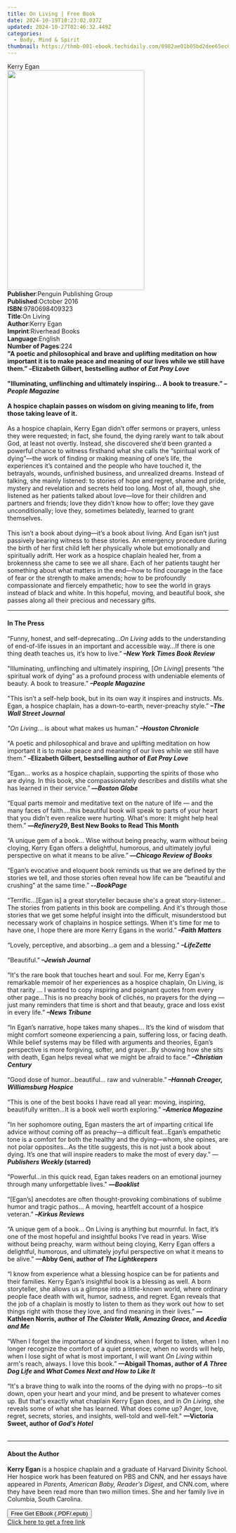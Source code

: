 ```yaml
---
title: On Living | Free Book
date: 2024-10-19T18:23:02.037Z
updated: 2024-10-27T02:46:32.449Z
categories:
  - Body, Mind & Spirit
thumbnail: https://thmb-001-ebook.techidaily.com/0982ae01b05bd2dee65ec07f702e3c8452d486ed1a80a1624dcd94cb34ea180c.jpg
---
```

<main id="book-container">
  <div class="flex flex-col">
    <div class="book-brief flex-1 py-6 px-4 sm:p-6 md:py-10 md:px-8">
      <!-- brief-->
      <div class="book-brief-main">Kerry Egan</div>
    </div>
    <div
      class="book-meta-info flex-1 grid gap-4 col-start-1 col-end-3 row-start-1 sm:mb-6 sm:grid-cols-4 lg:gap-6 lg:col-start-2 lg:row-end-6 lg:row-span-6 lg:mb-0"
    >
      <div
        class="book-meta-info-left place-content-center mt-4 p-4 text-sm leading-6 col-start-2 col-span-2 dark:text-slate-400"
      >
        <img
          class="w-full h-500 object-cover rounded-lg sm:h-255 sm:col-span-2 lg:col-span-full"
          src="https://img-001-ebook.techidaily.com/44ae4881224f298f5f28e4548ae124d101da74b2aa5bfc8ff13a548750d5649e.jpg"
          alt=""
          width="312"
          height="500"
        />
      </div>
      <div
        class="book-meta-info-right mt-2 col-start-1 row-start-2 col-span-3 self-center"
      >
        <!-- meta data  -->
        <div class="flex flex-col px-4 md:px-8">
          <div class="flex-1">
            <strong>Publisher</strong>:<span class="px-2"
              >Penguin Publishing Group</span
            >
          </div>
          <div class="flex-1">
            <strong>Published</strong>:<span class="px-2">October 2016</span>
          </div>
          <div class="flex-1">
            <strong>ISBN</strong>:<span class="px-2">9780698409323</span>
          </div>
          <div class="flex-1">
            <strong>Title</strong>:<span class="px-2">On Living</span>
          </div>
          <div class="flex-1">
            <strong>Author</strong>:<span class="px-2">Kerry Egan</span>
          </div>
          <div class="flex-1">
            <strong>Imprint</strong>:<span class="px-2">Riverhead Books</span>
          </div>
          <div class="flex-1">
            <strong>Language</strong>:<span class="px-2">English</span>
          </div>
          <div class="flex-1">
            <strong>Number of Pages</strong>:<span class="px-2">224</span>
          </div>
        </div>
      </div>
    </div>
    <div class="book-description flex-1 py-6 px-4 sm:p-6 md:py-10 md:px-8">
      <div class="book-description-main">
        <div accordion-content="" id="description">
          <b
            ><b
              >"A poetic and philosophical and brave and uplifting meditation on
              how important it is to make peace and meaning of our lives while
              we still have them.”</b
            >&nbsp;<b
              ><i>–</i>Elizabeth Gilbert, bestselling author of&nbsp;<i
                >Eat Pray Love</i
              ></b
            ><br /><br />"Illuminating, unflinching and ultimately inspiring...
            A book to treasure.”&nbsp;<i>–People Magazine</i></b
          ><br /><b
            ><br />A hospice chaplain passes on wisdom on giving meaning to
            life, from those taking leave of it. </b
          ><br /><br />
          As a hospice chaplain, Kerry Egan didn’t offer sermons or prayers,
          unless they were requested; in fact, she found, the dying rarely want
          to talk about God, at least not overtly. Instead, she discovered she’d
          been granted a powerful chance to witness firsthand what she calls the
          “spiritual work of dying”—the work of finding or making meaning of
          one’s life, the experiences it’s contained and the people who have
          touched it, the betrayals, wounds, unfinished business, and unrealized
          dreams. Instead of talking, she mainly listened: to stories of hope
          and regret, shame and pride, mystery and revelation and secrets held
          too long. Most of all, though, she listened as her patients talked
          about love—love for their children and partners and friends; love they
          didn’t know how to offer; love they gave unconditionally; love they,
          sometimes belatedly, learned to grant themselves. <br /><br />
          This isn’t a book about dying—it’s a book about living. And Egan isn’t
          just passively bearing witness to these stories. An emergency
          procedure during the birth of her first child left her physically
          whole but emotionally and spiritually adrift. Her work as a hospice
          chaplain healed her, from a brokenness she came to see we all share.
          Each of her patients taught her something about what matters in the
          end—how to find courage in the face of fear or the strength to make
          amends; how to be profoundly compassionate and fiercely empathetic;
          how to see the world in grays instead of black and white. In this
          hopeful, moving, and beautiful book, she passes along all their
          precious and necessary gifts.
        </div>
        <div class="accordion-fader"></div>
      </div>
    </div>
    <div class="book-excerpts flex-1 py-6 px-4 sm:p-6 md:py-10 md:px-8">
      <!-- excerpts-->
      <div class="book-excerpts-main">
        <hr />
        <h4 class="placeholder placeholder-heading">
          <span>In The Press</span>
        </h4>
        <p>
          “Funny, honest, and self-deprecating…<i>On Living</i> adds to the
          understanding of end-of-life issues in an important and accessible
          way…If there is one thing death teaches us, it’s how to live.”<b
            >&nbsp;<b><i>–New York Times Book Review</i></b></b
          ><br /><br />"Illuminating, unflinching and ultimately inspiring, [<i
            >On Living</i
          >] presents “the spiritual work of dying” as a profound process with
          undeniable elements of beauty. A book to treasure.”
          <b
            ><i>–People Magazine<br /><br /></i></b
          >"This isn’t a self-help book, but in its own way it inspires and
          instructs. Ms. Egan, a hospice chaplain, has a down-to-earth,
          never-preachy style.”&nbsp;<b
            ><i>–The Wall Street Journal<br /><br /></i></b
          ><i>"On Living.</i>..&nbsp;is about what makes us human."&nbsp;<b
            ><i>–Houston Chronicle<br /><br /></i></b
          >"A poetic and philosophical and brave and uplifting meditation on how
          important it is to make peace and meaning of our lives while we still
          have them.”
          <b
            ><i>–</i>Elizabeth Gilbert, bestselling author of
            <i>Eat Pray Love</i><br /><br /></b
          >“Egan... works as a hospice chaplain, supporting the spirits of those
          who are dying. In this book, she compassionately describes and
          distills what she has learned in their service.”<b>
            —<b><i>Boston Globe</i></b
            ><br /></b
          ><br />“Equal parts memoir and meditative text on the nature of life —
          and the many faces of faith….this beautiful book will speak to parts
          of your heart that you didn't even realize were hurting. What's more:
          It might help heal them.”&nbsp;<b
            >—<i>Refinery29</i>, Best New Books to Read This Month<br /><br /></b
          >“A unique gem of a book...&nbsp;Wise without being preachy, warm
          without being cloying, Kerry Egan offers a delightful, humorous, and
          ultimately joyful perspective on what it means to be alive.”<b
            >&nbsp;<b>—<i>Chicago Review of Books</i></b
            ><br /><br /></b
          >“Egan’s evocative and eloquent book reminds us that we are defined by
          the stories we tell, and those stories often reveal how life can be
          “beautiful and crushing” at the same time.”<b>
            --<i>BookPage<br /></i></b
          ><i><br /></i>“Terrific…[Egan is] a great storyteller because she's a
          great story-listener…The stories from patients in this book are
          compelling. And it's through those stories that we get some helpful
          insight into the difficult, misunderstood but necessary work of
          chaplains in hospice settings. When it's time for me to have one, I
          hope there are more Kerry Egans in the world.”<b
            ><i>
              <b><i>–Faith Matters </i></b><br />
              &nbsp;</i
            ></b
          ><i><br /> </i>“Lovely, perceptive, and absorbing…a gem and a
          blessing.”
          <b
            ><i
              ><b><i>–LifeZette </i></b><br />
              &nbsp;<br /> </i></b
          >“Beautiful.”<b>
            <i
              ><b><i>–Jewish Journal&nbsp; </i></b><br />
              &nbsp;<br /> </i></b
          >“It's the rare book that touches heart and soul. For me, Kerry Egan's
          remarkable memoir of her experiences as a hospice chaplain, On Living,
          is that rarity … I wanted to copy inspiring and poignant quotes from
          every other page…This is no preachy book of clichés, no prayers for
          the dying — just many reminders that time is short and that beauty,
          grace and loss exist in every life.”
          <b
            ><i
              ><b><i>–News Tribune&nbsp;</i></b
              ><br /><br /></i></b
          >“In Egan’s narrative, hope takes many shapes… It’s the kind of wisdom
          that might comfort someone experiencing a pain, suffering loss, or
          facing death. While belief systems may be filled with arguments and
          theories, Egan’s perspective is more forgiving, softer, and grayer…By
          showing how she sits with death, Egan helps reveal what we might be
          afraid to face.”
          <b
            ><i
              ><b
                ><i>–Christian Century<br /><br /></i></b></i></b
          >“Good dose of humor…beautiful... raw and vulnerable.”<b
            ><i
              ><b
                ><i> <b>–Hannah Creager, Williamsburg Hospice</b></i></b
              ><br /></i></b
          ><br />“This is one of the best books I have read all year: moving,
          inspiring, beautifully written…It is a book well worth exploring.”
          <b
            ><i
              ><b><i>–America Magazine</i></b
              ><br /></i></b
          ><br />"In her sophomore outing, Egan masters the art of imparting
          critical life advice without coming off as preachy—a difficult
          feat…Egan’s empathetic tone is a comfort for both the healthy and the
          dying—whom, she opines, are not polar opposites…As the title suggests,
          this is not just a book about dying. It’s one that will inspire
          readers to make the most of every day.”&nbsp;—<b
            ><i>Publishers Weekly</i> (starred)<br /><br /></b
          >"Powerful...in this quick read, Egan takes readers on an emotional
          journey through many unforgettable lives."&nbsp;<b>—<i>Booklist</i></b
          ><br /><br />“[Egan’s] anecdotes are often thought-provoking
          combinations of sublime humor and tragic pathos… A moving, heartfelt
          account of a hospice veteran.” <b>–</b
          ><i
            ><b>Kirkus Reviews<br /><br /></b></i
          >“A unique gem of a book... On Living is anything but mournful. In
          fact, it’s one of the most hopeful and insightful books I’ve read in
          years. Wise without being preachy, warm without being cloying, Kerry
          Egan offers a delightful, humorous, and ultimately joyful perspective
          on what it means to be alive.”
          <b>—Abby Geni, author of <i>The Lightkeepers</i></b
          ><i
            ><b><br /></b><br /> </i
          >“I know from experience what a blessing hospice can be for patients
          and their families. Kerry Egan’s insightful book is a blessing as
          well. A born storyteller, she allows us a glimpse into a little-known
          world, where ordinary people face death with wit, humor, sadness, and
          regret. Egan reveals that the job of a chaplain is mostly to listen to
          them as they work out how to set things right with those they love,
          and find meaning in their lives.”
          <b
            >—Kathleen Norris, author of
            <i>The Cloister Walk, Amazing Grace, </i>and<i> Acedia and Me</i></b
          ><i><br /></i><br />“When I forget the importance of kindness, when I
          forget to listen, when I no longer recognize the comfort of a quiet
          presence, when no words will help, when I lose sight of what is most
          important, I will want <i>On Living</i> within arm's reach, always. I
          love this book.”
          <b
            >—Abigail Thomas, author of <i>A</i> <i>Three Dog Life </i>and
            <i>What Comes Next and How to Like It</i></b
          ><br />
          &nbsp;<br />
          “It's a brave thing to walk into the rooms of the dying with no
          props--to sit down, open your heart and your mind, and be present to
          whatever comes up. But that's exactly what chaplain Kerry Egan does,
          and in <i>On Living</i>, she reveals some of what she has learned.
          What does come up? Anger, love, regret, secrets, stories, and
          insights, well-told and well-felt."
          <b
            >—Victoria Sweet, author of <i>God’s Hotel</i><u><br /><br /></u
          ></b>
        </p>
      </div>
    </div>
    <div class="book-about-author flex-1 py-6 px-4 sm:p-6 md:py-10 md:px-8">
      <!-- about author-->
      <div class="book-main-author-main">
        <hr />
        <h4 class="placeholder placeholder-heading">
          <span>About the Author</span>
        </h4>
        <p>
          <b>Kerry Egan </b>is a hospice chaplain and a graduate of Harvard
          Divinity School. Her hospice work has been featured on PBS and CNN,
          and her essays have appeared in
          <i>Parents, American Baby, Reader’s Digest</i>, and CNN.com, where
          they have been read more than two million times. She and her family
          live in Columbia,<b> </b>South Carolina.
        </p>
      </div>
    </div>
    <div class="book-free-get flex-1 py-6 px-4 sm:p-6 md:py-10 md:px-8">
      <button
        id="btn-free-get"
        class="bg-blue-500 hover:bg-blue-700 text-white font-bold py-2 px-4 rounded"
      >
        Free Get EBook (.PDF/.epub)
      </button>
      <div id="countdown-display" class="px-2 text-lg mt-2"></div>
      <a
        id="free-link"
        class="hidden bg-blue-500 hover:bg-blue-700 text-white font-bold py-2 px-4 rounded"
        href="https://www.ebooks.com/en-us/book/95570931/on-living/kerry-egan/"
        target="_blank"
        >Click here to get a free link</a
      >
    </div>
    <script>
      let countdownTime = 0;
      let countdownInterval = null;
      document
        .getElementById('btn-free-get')
        .addEventListener('click', startCountdown);
      function startCountdown() {
        countdownTime = new Date().getTime() + 60000 * 3;
        countdownInterval = setInterval(updateCountdown, 1000);
        document.getElementById('btn-free-get').disabled = true;
        document
          .getElementById('btn-free-get')
          .classList.add('bg-gray-500', 'cursor-not-allowed');
      }
      function updateCountdown() {
        let currentTime = new Date().getTime();
        let timeLeft = countdownTime - currentTime;
        let secondsLeft = Math.floor(timeLeft / 1000);
        document.getElementById('countdown-display').innerHTML =
          `Remaining time: ${secondsLeft} seconds.`;
        if (secondsLeft <= 0) {
          clearInterval(countdownInterval);
          document.getElementById('btn-free-get').classList.add('hidden');
          document.getElementById('free-link').classList.remove('hidden');
          document.getElementById('countdown-display').innerHTML = '';
        }
      }
    </script>
  </div>
</main>

<ins class="adsbygoogle"
      style="display:block"
      data-ad-client="ca-pub-7571918770474297"
      data-ad-slot="8358498916"
      data-ad-format="auto"
      data-full-width-responsive="true"></ins>
    